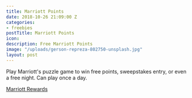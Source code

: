 ```yaml
---
title: Marriott Points
date: 2018-10-26 21:09:00 Z
categories:
- freebies
postTitle: Marriott Points
icon: 
description: Free Marriott Points
image: "/uploads/gerson-repreza-802750-unsplash.jpg"
layout: post
---
```


Play Marriott's puzzle game to win free points, sweepstakes entry, or even a free night. Can play once a day.

[Marriott Rewards](https://29ways.marriott.com/en-us)
